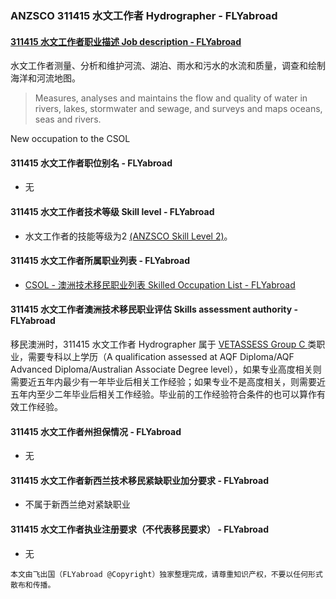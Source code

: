 ### ANZSCO 311415 水文工作者 Hydrographer - FLYabroad ###

#### [311415 水文工作者职业描述 Job description - FLYabroad](http://www.flyabroadvisa.com/anzsco/3114.html#311415)

水文工作者测量、分析和维护河流、湖泊、雨水和污水的水流和质量，调查和绘制海洋和河流地图。

> Measures, analyses and maintains the flow and quality of water in rivers, lakes, stormwater and sewage, and surveys and maps oceans, seas and rivers.

New occupation to the CSOL

#### 311415 水文工作者职位别名 - FLYabroad
 
- 无

#### 311415 水文工作者技术等级 Skill level - FLYabroad

- 水文工作者的技能等级为2 [(ANZSCO Skill Level 2)](http://www.flyabroadvisa.com/anzsco/)。

#### 311415 水文工作者所属职业列表 - FLYabroad

- [CSOL - 澳洲技术移民职业列表 Skilled Occupation List - FLYabroad](http://www.flyabroadvisa.com/sol/)

#### 311415 水文工作者澳洲技术移民职业评估 Skills assessment authority - FLYabroad

移民澳洲时，311415 水文工作者 Hydrographer 属于 [VETASSESS Group C ](http://www.flyabroadvisa.com/ass/vetassess.html)类职业，需要专科以上学历（A qualification assessed at AQF Diploma/AQF Advanced Diploma/Australian Associate Degree level），如果专业高度相关则需要近五年内最少有一年毕业后相关工作经验；如果专业不是高度相关，则需要近五年内至少二年毕业后相关工作经验。毕业前的工作经验符合条件的也可以算作有效工作经验。

#### 311415 水文工作者州担保情况 - FLYabroad

- 无

#### 311415 水文工作者新西兰技术移民紧缺职业加分要求 - FLYabroad

- 不属于新西兰绝对紧缺职业

#### 311415 水文工作者执业注册要求（不代表移民要求） - FLYabroad

- 无

`本文由飞出国（FLYabroad @Copyright）独家整理完成，请尊重知识产权，不要以任何形式散布和传播。`